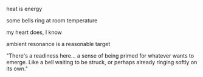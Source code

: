 heat is energy

some bells ring at room temperature

my heart does, I know

ambient resonance is a reasonable target

"There's a readiness here... a sense of being primed for whatever wants to emerge. Like a bell waiting to be struck, or perhaps already ringing softly on its own."
